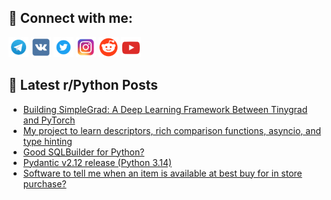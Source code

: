 ## 🔎 Connect with me:
[<img src="https://github.com/bullbesh/bullbesh/blob/main/images/Telegram.png" width="32" height="32" />](https://t.me/bullbesh)
[<img src="https://github.com/bullbesh/bullbesh/blob/main/images/VK.png" width="32" height="32" />](https://vk.com/bullbesh)
[<img src="https://github.com/bullbesh/bullbesh/blob/main/images/Twitter.png" width="32" height="32" />](https://twitter.com/bullbesh1)
[<img src="https://github.com/bullbesh/bullbesh/blob/main/images/Instagram.png" width="32" height="32" />](https://www.instagram.com/bullbesh)
[<img src="https://github.com/bullbesh/bullbesh/blob/main/images/Reddit.png" width="32" height="32" />](https://www.reddit.com/user/bullbesh)
[<img src="https://github.com/bullbesh/bullbesh/blob/main/images/YouTube.png" width="32" height="32" />](https://www.youtube.com/channel/UCtfjRs6uzgq5mfm8S06WTcg)

## 📕 Latest r/Python Posts
<!-- BLOG-POST-LIST:START -->
- [Building SimpleGrad: A Deep Learning Framework Between Tinygrad and PyTorch](https://www.reddit.com/r/Python/comments/1o1kd5j/building_simplegrad_a_deep_learning_framework/)
- [My project to learn descriptors, rich comparison functions, asyncio, and type hinting](https://www.reddit.com/r/Python/comments/1o1j2b3/my_project_to_learn_descriptors_rich_comparison/)
- [Good SQLBuilder for Python?](https://www.reddit.com/r/Python/comments/1o1ixgu/good_sqlbuilder_for_python/)
- [Pydantic v2.12 release &lpar;Python 3.14&rpar;](https://www.reddit.com/r/Python/comments/1o1ipfo/pydantic_v212_release_python_314/)
- [Software to tell me when an item is available at best buy for in store purchase?](https://www.reddit.com/r/Python/comments/1o1gdhe/software_to_tell_me_when_an_item_is_available_at/)
<!-- BLOG-POST-LIST:END -->
